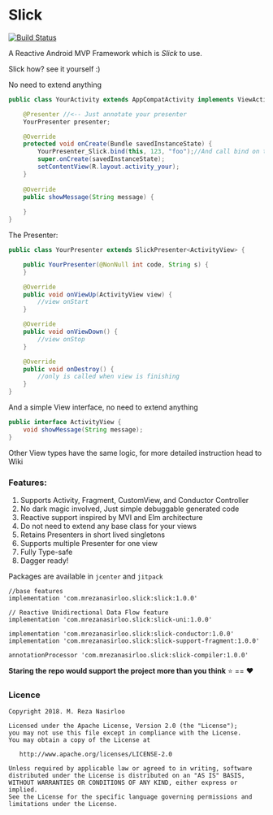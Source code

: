 # Slick

[![Build Status](https://travis-ci.org/MRezaNasirloo/Slick.svg?branch=master)](https://travis-ci.org/MRezaNasirloo/Slick)

A Reactive Android MVP Framework which is *Slick* to use.

Slick how? see it yourself :)

No need to extend anything
```java
public class YourActivity extends AppCompatActivity implements ViewActivity {

    @Presenter //<-- Just annotate your presenter
    YourPresenter presenter;

    @Override
    protected void onCreate(Bundle savedInstanceState) {
        YourPresenter_Slick.bind(this, 123, "foo");//And call bind on the generated class with your presenter args
        super.onCreate(savedInstanceState);
        setContentView(R.layout.activity_your);
    }
    
    @Override
    public showMessage(String message) {
        
    }
}
```
The Presenter:
```java
public class YourPresenter extends SlickPresenter<ActivityView> {

    public YourPresenter(@NonNull int code, String s) {
    }

    @Override
    public void onViewUp(ActivityView view) {
        //view onStart
    }

    @Override
    public void onViewDown() {
        //view onStop
    }

    @Override
    public void onDestroy() {
        //only is called when view is finishing
    }
}
```
And a simple View interface, no need to extend anything
```java
public interface ActivityView {
    void showMessage(String message);
}
```
Other View types have the same logic, for more detailed instruction head to Wiki

###  Features:

1. Supports Activity, Fragment, CustomView, and Conductor Controller
2. No dark magic involved, Just simple debuggable generated code
3. Reactive support inspired by MVI and Elm architecture
4. Do not need to extend any base class for your views
5. Retains Presenters in short lived singletons
6. Supports multiple Presenter for one view
7. Fully Type-safe
8. Dagger ready!

Packages are available in `jcenter` and `jitpack`

```
//base features
implementation 'com.mrezanasirloo.slick:slick:1.0.0'

// Reactive Unidirectional Data Flow feature
implementation 'com.mrezanasirloo.slick:slick-uni:1.0.0'

implementation 'com.mrezanasirloo.slick:slick-conductor:1.0.0'
implementation 'com.mrezanasirloo.slick:slick-support-fragment:1.0.0'

annotationProcessor 'com.mrezanasirloo.slick:slick-compiler:1.0.0'
``` 


**Staring the repo would support the project more than you think** ⭐ == ❤ 

### Licence

```
Copyright 2018. M. Reza Nasirloo

Licensed under the Apache License, Version 2.0 (the "License");
you may not use this file except in compliance with the License.
You may obtain a copy of the License at

   http://www.apache.org/licenses/LICENSE-2.0

Unless required by applicable law or agreed to in writing, software
distributed under the License is distributed on an "AS IS" BASIS,
WITHOUT WARRANTIES OR CONDITIONS OF ANY KIND, either express or implied.
See the License for the specific language governing permissions and
limitations under the License.
```